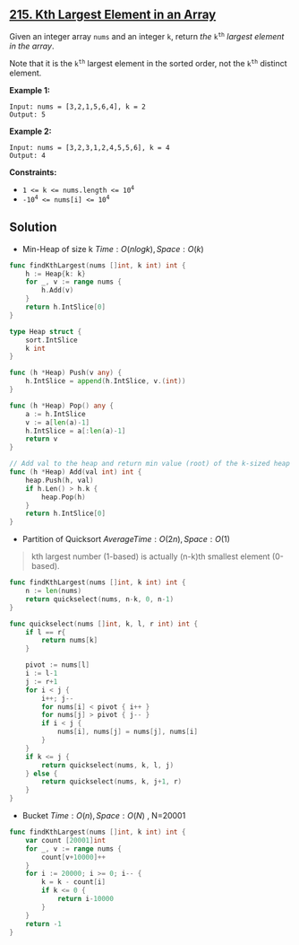 ## [215. Kth Largest Element in an Array](https://leetcode.com/problems/kth-largest-element-in-an-array/)


Given an integer array `nums` and an integer `k`, return _the_ <code>k<sup>th</sup></code> _largest element in the array_.

Note that it is the <code>k<sup>th</sup></code> largest element in the sorted order, not the <code>k<sup>th</sup></code> distinct element.

**Example 1:**

```
Input: nums = [3,2,1,5,6,4], k = 2
Output: 5
```

**Example 2:**

```
Input: nums = [3,2,3,1,2,4,5,5,6], k = 4
Output: 4
```

**Constraints:**

*   <code>1 <= k <= nums.length <= 10<sup>4</sup></code>
*   <code>-10<sup>4</sup> <= nums[i] <= 10<sup>4</sup></code>



## Solution

- Min-Heap of size k	$Time: O(nlogk), Space: O(k)$ 

```go
func findKthLargest(nums []int, k int) int {
    h := Heap{k: k}
    for _, v := range nums {
        h.Add(v)
    }
    return h.IntSlice[0]
}

type Heap struct {
    sort.IntSlice
    k int
}

func (h *Heap) Push(v any) {
    h.IntSlice = append(h.IntSlice, v.(int))
}

func (h *Heap) Pop() any {
    a := h.IntSlice
    v := a[len(a)-1]
    h.IntSlice = a[:len(a)-1]
    return v
}

// Add val to the heap and return min value (root) of the k-sized heap
func (h *Heap) Add(val int) int {
    heap.Push(h, val)
    if h.Len() > h.k {
        heap.Pop(h)
    }
    return h.IntSlice[0]
}
```



- Partition of Quicksort	$Average Time: O(2n), Space: O(1)$ 

> kth largest number (1-based) is actually (n-k)th smallest element (0-based).

```go
func findKthLargest(nums []int, k int) int {
    n := len(nums)
    return quickselect(nums, n-k, 0, n-1)
}

func quickselect(nums []int, k, l, r int) int {
    if l == r{
        return nums[k]
    }

    pivot := nums[l]
    i := l-1
    j := r+1
    for i < j {
        i++; j--
        for nums[i] < pivot { i++ }
        for nums[j] > pivot { j-- }
        if i < j {
            nums[i], nums[j] = nums[j], nums[i]
        }
    }
    if k <= j {
        return quickselect(nums, k, l, j)
    } else {
        return quickselect(nums, k, j+1, r)
    }
}
```



- Bucket	$Time: O(n), Space: O(N)$ , N=20001

```go
func findKthLargest(nums []int, k int) int {
    var count [20001]int
    for _, v := range nums {
        count[v+10000]++
    }
    for i := 20000; i >= 0; i-- {
        k = k - count[i]
        if k <= 0 {
            return i-10000
        }
    }
    return -1
}
```



